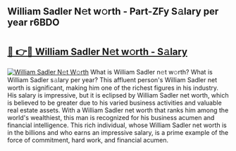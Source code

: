 ## William Sadler N𝚎t w𝚘rth - Part-ZFy S𝚊lary per year r6BDO

# <h2><a href="http://gc34o7n.nevu.top/?p=William+Sadler">🔗 👉🔴 William Sadler N𝚎t w𝚘rth - S𝚊lary</a></h2>

[![William Sadler N𝚎t W𝚘rth](https://i.imgur.com/Oavwk0R.jpeg)](http://gc34o7n.nevu.top/?p=William+Sadler)
What is William Sadler n𝚎t w𝚘rth? What is William Sadler s𝚊lary per year?
This affluent person's William Sadler net worth is significant, making him one of the richest figures in his industry. His salary is impressive, but it is eclipsed by William Sadler net worth, which is believed to be greater due to his varied business activities and valuable real estate assets. With a William Sadler net worth that ranks him among the world's wealthiest, this man is recognized for his business acumen and financial intelligence. This rich individual, whose William Sadler net worth is in the billions and who earns an impressive salary, is a prime example of the force of commitment, hard work, and financial acumen.

